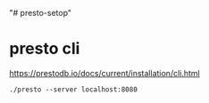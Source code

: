 "# presto-setop" 

# presto cli
https://prestodb.io/docs/current/installation/cli.html

```
./presto --server localhost:8080
```


